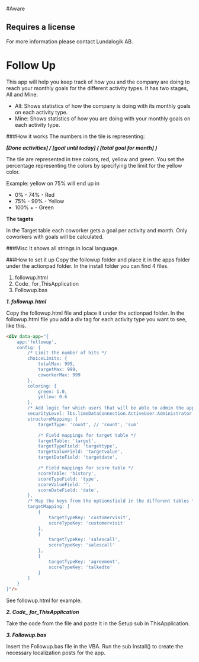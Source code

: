 #Aware

## Requires a license
For more information please contact Lundalogik AB.

#  Follow Up #
This app will help you keep track of how you and the company are doing to reach your monthly goals for the different activity types.
It has two stages, All and Mine:

* All: Shows statistics of how the company is doing with its monthly goals on each activity type.
* Mine: Shows statistics of how you are doing with your monthly goals on each activity type.

###How it works
The numbers in the tile is representing:

***[Done activities] / [goal until today] ( [total goal for month] )***

The tile are represented in tree colors, red, yellow and green. You set the percentage representing the colors by specifying the limit for the yellow color.

Example: yellow on 75% will end up in 

* 0% - 74% - Red
* 75% - 99% - Yellow
* 100% + - Green

**The tagets**

In the Target table each coworker gets a goal per activity and month. Only coworkers with goals will be calculated.

###Misc
It shows all strings in local language.

###How to set it up
Copy the followup folder and place it in the apps folder under the actionpad folder.
In the install folder you can find 4 files.

1. followup.html
2. Code_ for_ThisApplication
3. Followup.bas

***1. followup.html***

Copy the followup.html file and place it under the actionpad folder.
In the followup.html file you add a div tag for each activity type you want to see, like this.
```html
<div data-app="{
    app:'followup', 
    config: {
        /* Limit the number of hits */
        choiceLimits: {
            totalMax: 999,
            targetMax: 999,
            coworkerMax: 999
        },
    	coloring: {
    		green: 1.0,
    		yellow: 0.6 
    	},
        /* Add logic for which users that will be able to admin the app, example only users in the group administrator */
        securityLevel: lbs.limeDataConnection.ActiveUser.Administrator && 'admin' || 'user',
        structureMapping: {
            targetType: 'count', // 'count', 'sum'

            /* Field mappings for target table */
            targetTable: 'target',
            targetTypeField: 'targettype',
            targetValueField: 'targetvalue',
            targetDateField: 'targetdate',

            /* Field mappings for score table */
            scoreTable: 'history',
            scoreTypeField: 'type',
            scoreValueField: '',
            scoreDateField: 'date',
        },
        /* Map the keys from the optionsfield in the different tables */
    	targetMapping: [
    		{
                targetTypeKey: 'customervisit',
    			scoreTypeKey: 'customervisit'
    		},
            {
                targetTypeKey: 'salescall',
                scoreTypeKey: 'salescall' 
            },
            {
                targetTypeKey: 'agreement',
                scoreTypeKey: 'talkedto' 
            }
    	]
	}
}"/>
```
    
See followup.html for example.

***2. Code_ for_ThisApplication***

Take the code from the file and paste it in the Setup sub in ThisApplication.

***3. Followup.bas***

Insert the Followup.bas file in the VBA. Run the sub Install() to create the necessary localization posts for the app.
